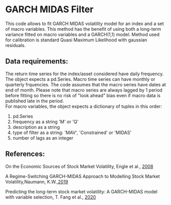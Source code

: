 # GARCH MIDAS Filter

This code allows to fit GARCH MIDAS volatility model for an index and a set of macro variables.
This method has the benefit of using both a long-term variance fitted on macro variables and a GARCH(1,1) model.
Method used for calibration is standard Quasi Maximum Likelihood with gaussian residuals.

## Data requirements:

The return time series for the index/asset considered have daily frequency. The object expects a pd.Series.
Macro time series can have monthly or quarterly frquencies. The code assumes that the macro series have dates at end of month.
Please note that macro series are always lagged by 1 period before fitting so there is no risk of "look ahead" bias even if macro data is published late in the period.  
For macro variables, the object expects a dictionary of tuples in this order: 
1) pd.Series
2) frequency as a string 'M' or 'Q'
3) description as a string
4) type of filter as a string: 'MAV', 'Constrained' or 'MIDAS'
5) number of lags as an integer

## References:

On the Economic Sources of Stock Market Volatility, Engle et al., [2008](https://papers.ssrn.com/sol3/papers.cfm?abstract_id=971310)

A Regime-Switching GARCH-MIDAS Approach to Modelling Stock Market Volatility,Naumann, K.W.,[2019](https://thesis.eur.nl/pub/50191) 

Predicting the long-term stock market volatility: A GARCH-MIDAS model with variable selection, T. Fang et al., [2020](https://faculty.ucr.edu/~taelee/paper/2020%20JEF.pdf)
